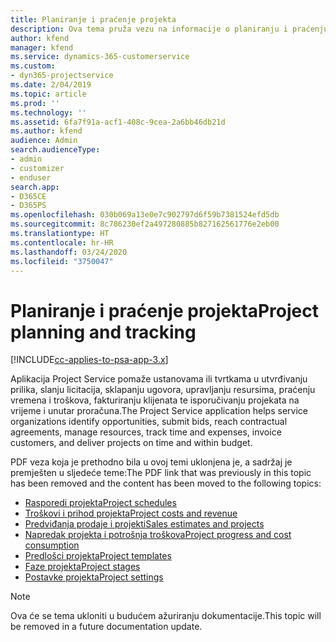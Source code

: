 ```yaml
---
title: Planiranje i praćenje projekta
description: Ova tema pruža vezu na informacije o planiranju i praćenju u značajci Project Service Automation.
author: kfend
manager: kfend
ms.service: dynamics-365-customerservice
ms.custom:
- dyn365-projectservice
ms.date: 2/04/2019
ms.topic: article
ms.prod: ''
ms.technology: ''
ms.assetid: 6fa7f91a-acf1-408c-9cea-2a6bb46db21d
ms.author: kfend
audience: Admin
search.audienceType:
- admin
- customizer
- enduser
search.app:
- D365CE
- D365PS
ms.openlocfilehash: 030b069a13e0e7c902797d6f59b7381524efd5db
ms.sourcegitcommit: 8c786230ef2a497280885b827162561776e2eb00
ms.translationtype: HT
ms.contentlocale: hr-HR
ms.lasthandoff: 03/24/2020
ms.locfileid: "3750047"
---
```

# <a name="project-planning-and-tracking"></a><span data-ttu-id="2a59c-103">Planiranje i praćenje projekta</span><span class="sxs-lookup"><span data-stu-id="2a59c-103">Project planning and tracking</span></span>

[!INCLUDE[cc-applies-to-psa-app-3.x](../../includes/cc-applies-to-psa-app-3x.md)]

<span data-ttu-id="2a59c-104">Aplikacija Project Service pomaže ustanovama ili tvrtkama u utvrđivanju prilika, slanju licitacija, sklapanju ugovora, upravljanju resursima, praćenju vremena i troškova, fakturiranju klijenata te isporučivanju projekata na vrijeme i unutar proračuna.</span><span class="sxs-lookup"><span data-stu-id="2a59c-104">The Project Service application helps service organizations identify opportunities, submit bids, reach contractual agreements, manage resources, track time and expenses, invoice customers, and deliver projects on time and within budget.</span></span> 

<span data-ttu-id="2a59c-105">PDF veza koja je prethodno bila u ovoj temi uklonjena je, a sadržaj je premješten u sljedeće teme:</span><span class="sxs-lookup"><span data-stu-id="2a59c-105">The PDF link that was previously in this topic has been removed and the content has been moved to the following topics:</span></span>

- [<span data-ttu-id="2a59c-106">Rasporedi projekta</span><span class="sxs-lookup"><span data-stu-id="2a59c-106">Project schedules</span></span>](../project-creating.md)
- [<span data-ttu-id="2a59c-107">Troškovi i prihod projekta</span><span class="sxs-lookup"><span data-stu-id="2a59c-107">Project costs and revenue</span></span>](../project-estimating.md)
- [<span data-ttu-id="2a59c-108">Predviđanja prodaje i projekti</span><span class="sxs-lookup"><span data-stu-id="2a59c-108">Sales estimates and projects</span></span>](../project-leveraging.md)
- [<span data-ttu-id="2a59c-109">Napredak projekta i potrošnja troškova</span><span class="sxs-lookup"><span data-stu-id="2a59c-109">Project progress and cost consumption</span></span>](../project-tracking.md)
- [<span data-ttu-id="2a59c-110">Predlošci projekta</span><span class="sxs-lookup"><span data-stu-id="2a59c-110">Project templates</span></span>](../project-templates.md)
- [<span data-ttu-id="2a59c-111">Faze projekta</span><span class="sxs-lookup"><span data-stu-id="2a59c-111">Project stages</span></span>](../project-stages.md)
- [<span data-ttu-id="2a59c-112">Postavke projekta</span><span class="sxs-lookup"><span data-stu-id="2a59c-112">Project settings</span></span>](../project-settings.md)

> [!NOTE]
> <span data-ttu-id="2a59c-113">Ova će se tema ukloniti u budućem ažuriranju dokumentacije.</span><span class="sxs-lookup"><span data-stu-id="2a59c-113">This topic will be removed in a future documentation update.</span></span> 
